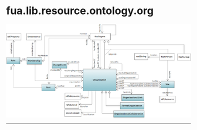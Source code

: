# fua.lib.resource.ontology.org

[![](images/org-ontology.edited.png)](images/org-ontology.original.png)

---